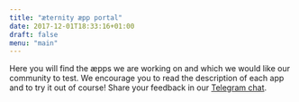 ```yaml
---
title: "æternity æpp portal"
date: 2017-12-01T18:33:16+01:00
draft: false
menu: "main"
---
```


Here you will find the æpps we are working on and which we would like our community to test.
We encourage you to read the description of each app and to try it out of course! Share your feedback in our <a target="_blank" href="https://telegram.me/aeternity">Telegram chat</a>.
